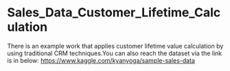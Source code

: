 # Sales_Data_Customer_Lifetime_Calculation
There is an example work that applies customer lifetime value calculation by using traditional CRM techniques.You can also reach the dataset via the link is in below: https://www.kaggle.com/kyanyoga/sample-sales-data
